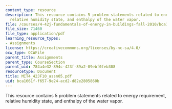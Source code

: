 ```yaml
---
content_type: resource
description: This resource contains 5 problem statements related to energy requirement,
  relative humidity state, and enthalpy of the water vapor.
file: /courses/4-42j-fundamentals-of-energy-in-buildings-fall-2010/bca1661ff6579e24acd2d82e2805860b_MIT4_42JF10_assn05.pdf
file_size: 71460
file_type: application/pdf
learning_resource_types:
- Assignments
license: https://creativecommons.org/licenses/by-nc-sa/4.0/
ocw_type: OCWFile
parent_title: Assignments
parent_type: CourseSection
parent_uid: 784a4e32-894c-423f-89a2-09ebf0feb308
resourcetype: Document
title: MIT4_42JF10_assn05.pdf
uid: bca1661f-f657-9e24-acd2-d82e2805860b
---
```

This resource contains 5 problem statements related to energy requirement, relative humidity state, and enthalpy of the water vapor.